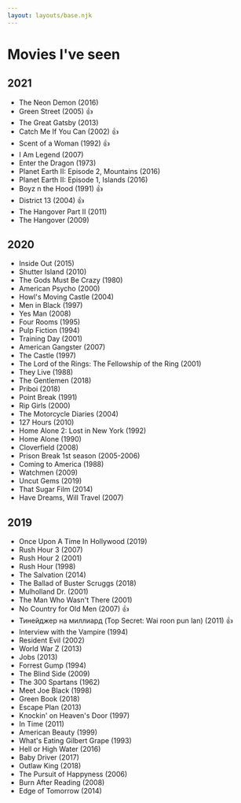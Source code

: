 ```yaml
---
layout: layouts/base.njk
---
```


# Movies I've seen
## 2021
<div class="movies">
  <ul class="movies__list">
    <li class="movies__item movies__item--eng">The Neon Demon (2016)</li>
    <li class="movies__item movies__item--eng">Green Street (2005)
      <span class="comment">👍</span>
    </li>
    <li class="movies__item movies__item--eng">The Great Gatsby (2013)</li>
    <li class="movies__item movies__item--eng">Catch Me If You Can (2002)
      <span class="comment">👍</span>
    </li>
    <li class="movies__item movies__item--eng">Scent of a Woman (1992)
      <span class="comment">👍</span>
    </li>
    <li class="movies__item movies__item--eng">I Am Legend (2007)</li>
    <li class="movies__item movies__item--eng">Enter the Dragon (1973)</li>
    <li class="movies__item movies__item--eng">Planet Earth II: Episode 2, Mountains (2016)</li>
    <li class="movies__item movies__item--eng">Planet Earth II: Episode 1, Islands (2016)</li>
    <li class="movies__item">Boyz n the Hood (1991)
      <span class="comment">👍</span>
    </li>
    <li class="movies__item">District 13 (2004)
      <span class="comment">👍</span>
    </li>
    <li class="movies__item movies__item--eng">The Hangover Part II (2011)</li>
    <li class="movies__item movies__item--eng">The Hangover (2009)</li>
  </ul>
</div>

## 2020
<div class="movies">
  <ul class="movies__list">
    <li class="movies__item movies__item--eng">Inside Out (2015)</li>
    <li class="movies__item movies__item--eng">Shutter Island (2010)</li>
    <li class="movies__item movies__item--eng">The Gods Must Be Crazy (1980)</li>
    <li class="movies__item movies__item--eng">American Psycho (2000)</li>
    <li class="movies__item">Howl's Moving Castle (2004)</li>
    <li class="movies__item movies__item--eng">Men in Black (1997)</li>
    <li class="movies__item movies__item--eng">Yes Man (2008)</li>
    <li class="movies__item movies__item--eng">Four Rooms (1995)</li>
    <li class="movies__item movies__item--eng">Pulp Fiction (1994)</li>
    <li class="movies__item movies__item--eng">Training Day (2001)</li>
    <li class="movies__item movies__item--eng">American Gangster (2007)</li>
    <li class="movies__item movies__item--eng">The Castle (1997)</li>
    <li class="movies__item movies__item--eng">The Lord of the Rings: The Fellowship of the Ring (2001)</li>
    <li class="movies__item movies__item--eng">They Live (1988)</li>
    <li class="movies__item movies__item--eng">The Gentlemen (2018)</li>
    <li class="movies__item">Priboi (2018)</li>
    <li class="movies__item movies__item--eng">Point Break (1991)</li>
    <li class="movies__item">Rip Girls (2000)</li>
    <li class="movies__item">The Motorcycle Diaries (2004)</li>
    <li class="movies__item movies__item--eng">127 Hours (2010)</li>
    <li class="movies__item movies__item--eng">Home Alone 2: Lost in New York (1992)</li>
    <li class="movies__item movies__item--eng">Home Alone (1990)</li>
    <li class="movies__item movies__item--eng">Cloverfield (2008)</li>
    <li class="movies__item movies__item--eng">Prison Break 1st season (2005-2006)</li>
    <li class="movies__item movies__item--eng">Coming to America (1988)</li>
    <li class="movies__item movies__item--eng">Watchmen (2009)</li>
    <li class="movies__item movies__item--eng">Uncut Gems (2019)</li>
    <li class="movies__item">That Sugar Film (2014)</li>
    <li class="movies__item movies__item--eng">Have Dreams, Will Travel (2007)</li>
  </ul>
</div>

## 2019
<div class="movies">
  <ul class="movies__list">
    <li class="movies__item movies__item--eng">Once Upon A Time In Hollywood (2019)</li>
    <li class="movies__item movies__item--eng">Rush Hour 3 (2007)</li>
    <li class="movies__item movies__item--eng">Rush Hour 2 (2001)</li>
    <li class="movies__item movies__item--eng">Rush Hour (1998)</li>
    <li class="movies__item movies__item--eng">The Salvation (2014)</li>
    <li class="movies__item movies__item--eng">The Ballad of Buster Scruggs (2018)</li>
    <li class="movies__item movies__item--eng">Mulholland Dr. (2001)</li>
    <li class="movies__item movies__item--eng">The Man Who Wasn't There (2001)</li>
    <li class="movies__item movies__item--eng">No Country for Old Men (2007)
      <span class="comment">👍</span>
    </li>
    <li class="movies__item">Тинейджер на миллиард (Top Secret: Wai roon pun lan) (2011)
      <span class="comment">👍</span>
    </li>
    <li class="movies__item movies__item--eng">Interview with the Vampire (1994)</li>
    <li class="movies__item movies__item--eng">Resident Evil (2002)</li>
    <li class="movies__item movies__item--eng">World War Z (2013)</li>
    <li class="movies__item movies__item--eng">Jobs (2013)</li>
    <li class="movies__item movies__item--eng">Forrest Gump (1994)</li>
    <li class="movies__item movies__item--eng">The Blind Side (2009)</li>
    <li class="movies__item movies__item--eng">The 300 Spartans (1962)</li>
    <li class="movies__item movies__item--eng">Meet Joe Black (1998)</li>
    <li class="movies__item movies__item--eng">Green Book (2018)</li>
    <li class="movies__item movies__item--eng">Escape Plan (2013)</li>
    <li class="movies__item">Knockin' on Heaven's Door (1997)</li>
    <li class="movies__item movies__item--eng">In Time (2011)</li>
    <li class="movies__item movies__item--eng">American Beauty (1999)</li>
    <li class="movies__item movies__item--eng">
      What's Eating Gilbert Grape (1993)
    </li>
    <li class="movies__item movies__item--eng">
      Hell or High Water (2016)
    </li>
    <li class="movies__item movies__item--eng">Baby Driver (2017)</li>
    <li class="movies__item movies__item--eng">Outlaw King (2018)</li>
    <li class="movies__item movies__item--eng">
      The Pursuit of Happyness (2006)
    </li>
    <li class="movies__item movies__item--eng">
      Burn After Reading (2008)
    </li>
    <li class="movies__item movies__item--eng">Edge of Tomorrow (2014)</li>
  </ul>
</div>
